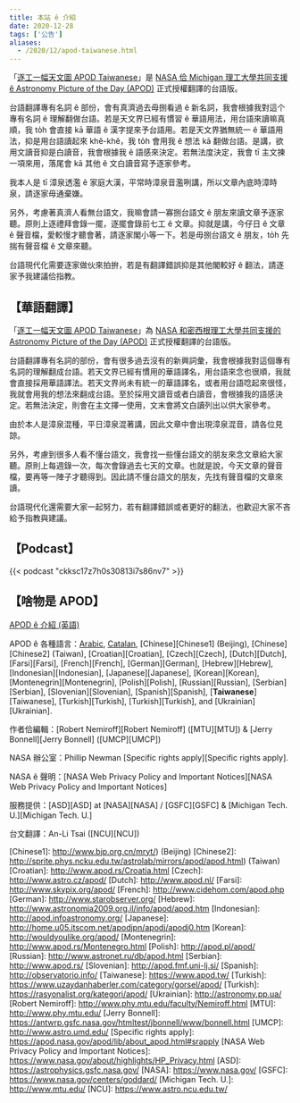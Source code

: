 ```yaml
---
title: 本站 ê 介紹
date: 2020-12-28
tags: ['公告']
aliases:
  - /2020/12/apod-taiwanese.html
---
```


「[逐工一幅天文圖 APOD Taiwanese][1]」是 [NASA 佮 Michigan 理工大學共同支援 ê Astronomy Picture of the Day (APOD)][2] 正式授權翻譯的台語版。

台語翻譯專有名詞 ê 部份，會有真濟過去毋捌看過 ê 新名詞，我會根據我對這个專有名詞 ê 理解翻做台語。若是天文界已經有慣習 ê 華語用法，用台語來讀嘛真順，我 to̍h 會直接 kā 華語 ê 漢字提來予台語用。若是天文界猶無統一 ê 華語用法，抑是用台語讀起來 khê-khê，我 to̍h 會用我 ê 想法 kā 翻做台語。是講，欲用文讀音抑是白讀音，我會根據我 ê 語感來決定。若無法度決定，我會 tī 主文揀一項來用，落尾會 kā 其他 ê 文白讀音寫予逐家參考。

我本人是 tī 漳泉透濫 ê 家庭大漢，平常時漳泉音濫咧講，所以文章內底時漳時泉，請逐家毋通棄嫌。

另外，考慮著真濟人看無台語文，我嘛會請一寡捌台語文 ê 朋友來讀文章予逐家聽。原則上逐禮拜會錄一擺，逐擺會錄前七工 ê 文章。抑就是講，今仔日 ê 文章 ê 聲音檔，愛較慢才聽會著，請逐家閣小等一下。若是毋捌台語文 ê 朋友，to̍h 先揣有聲音檔 ê 文章來聽。

台語現代化需要逐家做伙來拍拚，若是有翻譯錯誤抑是其他閣較好 ê 翻法，請逐家予我建議佮指教。

## 【華語翻譯】

「[逐工一幅天文圖 APOD Taiwanese][1]」為 [NASA 和密西根理工大學共同支援的 Astronomy Picture of the Day (APOD)][2] 正式授權翻譯的台語版。

台語翻譯專有名詞的部份，會有很多過去沒有的新興詞彙，我會根據我對這個專有名詞的理解翻成台語。若天文界已經有慣用的華語譯名，用台語來念也很順，我就會直接採用華語譯法。若天文界尚未有統一的華語譯名，或者用台語唸起來很怪，我就會用我的想法來翻成台語。至於採用文讀音或者白讀音，會根據我的語感決定。若無法決定，則會在主文擇一使用，文末會將文白讀列出以供大家參考。

由於本人是漳泉混種，平日漳泉混著講，因此文章中會出現漳泉混音，請各位見諒。

另外，考慮到很多人看不懂台語文，我會找一些懂台語文的朋友來念文章給大家聽。原則上每週錄一次，每次會錄過去七天的文章。也就是說，今天文章的聲音檔，要再等一陣子才聽得到。因此請不懂台語文的朋友，先找有聲音檔的文章來讀。

台語現代化還需要大家一起努力，若有翻譯錯誤或者更好的翻法，也歡迎大家不吝給予指教與建議。

## 【Podcast】

{{< podcast "ckksc17z7h0s30813i7s86nv7" >}}

## 【啥物是 APOD】

[APOD ê 介紹 (英語)][english]

APOD ê 各種語言：[Arabic][Arabic], [Catalan][Catalan], [Chinese][Chinese1] (Beijing), [Chinese][Chinese2] (Taiwan), [Croatian][Croatian], [Czech][Czech], [Dutch][Dutch], [Farsi][Farsi], [French][French], [German][German], [Hebrew][Hebrew], [Indonesian][Indonesian], [Japanese][Japanese], [Korean][Korean], [Montenegrin][Montenegrin], [Polish][Polish], [Russian][Russian], [Serbian][Serbian], [Slovenian][Slovenian], [Spanish][Spanish], [**Taiwanese**][Taiwanese], [Turkish][Turkish], [Turkish][Turkish], and [Ukrainian][Ukrainian].

作者佮編輯：[Robert Nemiroff][Robert Nemiroff] ([MTU][MTU]) & [Jerry Bonnell][Jerry Bonnell] ([UMCP][UMCP])

NASA 辦公室：Phillip Newman [Specific rights apply][Specific rights apply].

NASA ê 聲明：[NASA Web Privacy Policy and Important Notices][NASA Web Privacy Policy and Important Notices]

服務提供：[ASD][ASD] at [NASA][NASA] / [GSFC][GSFC] & [Michigan Tech. U.][Michigan Tech. U.]

台文翻譯：An-Li Tsai ([NCU][NCU])

[1]: https://www.apod.tw/
[2]: https://apod.nasa.gov/apod/lib/about_apod.html
[english]: https://apod.nasa.gov/apod/lib/about_apod.html
[Arabic]: http://www.apodar.com/
[Catalan]: http://www.apod.cat/
[Chinese1]: http://www.bjp.org.cn/mryt/) (Beijing)
[Chinese2]: http://sprite.phys.ncku.edu.tw/astrolab/mirrors/apod/apod.html) (Taiwan)
[Croatian]: http://www.apod.rs/Croatia.html
[Czech]: http://www.astro.cz/apod/
[Dutch]: http://www.apod.nl/
[Farsi]: http://www.skypix.org/apod/
[French]: http://www.cidehom.com/apod.php
[German]: http://www.starobserver.org/
[Hebrew]: http://www.astronomia2009.org.il/info/apod/apod.htm
[Indonesian]: http://apod.infoastronomy.org/
[Japanese]: http://home.u05.itscom.net/apodjpn/apodj/apodj0.htm
[Korean]: http://wouldyoulike.org/apod/
[Montenegrin]: http://www.apod.rs/Montenegro.html
[Polish]: http://apod.pl/apod/
[Russian]: http://www.astronet.ru/db/apod.html
[Serbian]: http://www.apod.rs/
[Slovenian]: http://apod.fmf.uni-lj.si/
[Spanish]: http://observatorio.info/
[Taiwanese]: https://www.apod.tw/
[Turkish]: https://www.uzaydanhaberler.com/category/gorsel/apod/
[Turkish]: https://rasyonalist.org/kategori/apod/
[Ukrainian]: http://astronomy.pp.ua/
[Robert Nemiroff]: http://www.phy.mtu.edu/faculty/Nemiroff.html
[MTU]: http://www.phy.mtu.edu/
[Jerry Bonnell]: https://antwrp.gsfc.nasa.gov/htmltest/jbonnell/www/bonnell.html
[UMCP]: http://www.astro.umd.edu/
[Specific rights apply]: https://apod.nasa.gov/apod/lib/about_apod.html#srapply
[NASA Web Privacy Policy and Important Notices]: https://www.nasa.gov/about/highlights/HP_Privacy.html
[ASD]: https://astrophysics.gsfc.nasa.gov/
[NASA]: https://www.nasa.gov/
[GSFC]: https://www.nasa.gov/centers/goddard/
[Michigan Tech. U.]: http://www.mtu.edu/
[NCU]: https://www.astro.ncu.edu.tw/




